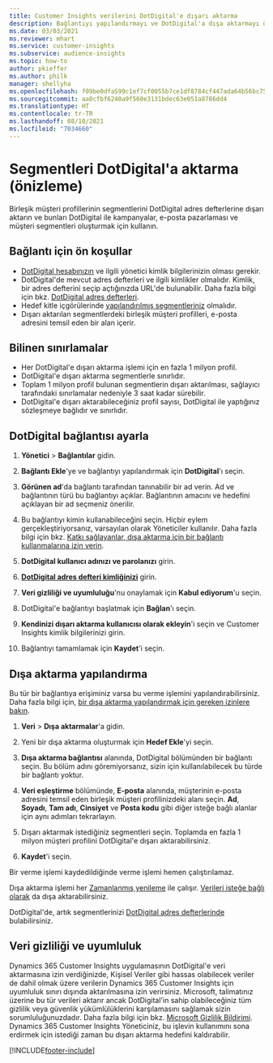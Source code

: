 ```yaml
---
title: Customer Insights verilerini DotDigital'e dışarı aktarma
description: Bağlantıyı yapılandırmayı ve DotDigital'a dışa aktarmayı öğrenin.
ms.date: 03/03/2021
ms.reviewer: mhart
ms.service: customer-insights
ms.subservice: audience-insights
ms.topic: how-to
author: pkieffer
ms.author: philk
manager: shellyha
ms.openlocfilehash: f09be0dfa599c1ef7cf0055b7ce1df8784cf447ada64b56bc7543c214f9a5b99
ms.sourcegitcommit: aa0cfbf6240a9f560e3131bdec63e051a8786dd4
ms.translationtype: HT
ms.contentlocale: tr-TR
ms.lasthandoff: 08/10/2021
ms.locfileid: "7034660"
---
```

# <a name="export-segments-to-dotdigital-preview"></a>Segmentleri DotDigital'a aktarma (önizleme)

Birleşik müşteri profillerinin segmentlerini DotDigital adres defterlerine dışarı aktarın ve bunları DotDigital ile kampanyalar, e-posta pazarlaması ve müşteri segmentleri oluşturmak için kullanın. 

## <a name="prerequisites-for-a-connection"></a>Bağlantı için ön koşullar

-   [DotDigital hesabınızın](https://dotdigital.com/) ve ilgili yönetici kimlik bilgilerinizin olması gerekir.
-   DotDigital'de mevcut adres defterleri ve ilgili kimlikler olmalıdır. Kimlik, bir adres defterini seçip açtığınızda URL'de bulunabilir. Daha fazla bilgi için bkz. [DotDigital adres defterleri](https://support.dotdigital.com/hc/articles/212211968-Creating-an-address-book).
-   Hedef kitle içgörülerinde [yapılandırılmış segmentleriniz](segments.md) olmalıdır.
-   Dışarı aktarılan segmentlerdeki birleşik müşteri profilleri, e-posta adresini temsil eden bir alan içerir.

## <a name="known-limitations"></a>Bilinen sınırlamalar

- Her DotDigital'e dışarı aktarma işlemi için en fazla 1 milyon profil.
- DotDigital'e dışarı aktarma segmentlerle sınırlıdır.
- Toplam 1 milyon profil bulunan segmentlerin dışarı aktarılması, sağlayıcı tarafındaki sınırlamalar nedeniyle 3 saat kadar sürebilir. 
- DotDigital'e dışarı aktarabileceğiniz profil sayısı, DotDigital ile yaptığınız sözleşmeye bağlıdır ve sınırlıdır.

## <a name="set-up-connection-to-dotdigital"></a>DotDigital bağlantısı ayarla

1. **Yönetici** > **Bağlantılar** gidin.

1. **Bağlantı Ekle**'ye ve bağlantıyı yapılandırmak için **DotDigital**'ı seçin.

1. **Görünen ad**'da bağlantı tarafından tanınabilir bir ad verin. Ad ve bağlantının türü bu bağlantıyı açıklar. Bağlantının amacını ve hedefini açıklayan bir ad seçmeniz önerilir.

1. Bu bağlantıyı kimin kullanabileceğini seçin. Hiçbir eylem gerçekleştiriyorsanız, varsayılan olarak Yöneticiler kullanılır. Daha fazla bilgi için bkz. [Katkı sağlayanlar, dışa aktarma için bir bağlantı kullanmalarına izin verin](connections.md#allow-contributors-to-use-a-connection-for-exports).

1. **DotDigital kullanıcı adınızı ve parolanızı** girin.

1. **[DotDigital adres defteri kimliğinizi](https://support.dotdigital.com/hc/articles/212211968-Creating-an-address-book)** girin.

1. **Veri gizliliği ve uyumluluğu**'nu onaylamak için **Kabul ediyorum**'u seçin.

1. DotDigital'e bağlantıyı başlatmak için **Bağlan**'ı seçin.

1. **Kendinizi dışarı aktarma kullanıcısı olarak ekleyin**'i seçin ve Customer Insights kimlik bilgilerinizi girin.

1. Bağlantıyı tamamlamak için **Kaydet**'i seçin. 

## <a name="configure-an-export"></a>Dışa aktarma yapılandırma

Bu tür bir bağlantıya erişiminiz varsa bu verme işlemini yapılandırabilirsiniz. Daha fazla bilgi için, [bir dışa aktarma yapılandırmak için gereken izinlere bakın](export-destinations.md#set-up-a-new-export).

1. **Veri** > **Dışa aktarmalar**'a gidin.

1. Yeni bir dışa aktarma oluşturmak için **Hedef Ekle**'yi seçin.

1. **Dışa aktarma bağlantısı** alanında, DotDigital bölümünden bir bağlantı seçin. Bu bölüm adını göremiyorsanız, sizin için kullanılabilecek bu türde bir bağlantı yoktur.


1. **Veri eşleştirme** bölümünde, **E-posta** alanında, müşterinin e-posta adresini temsil eden birleşik müşteri profilinizdeki alanı seçin. **Ad**, **Soyadı**, **Tam adı**, **Cinsiyet** ve **Posta kodu** gibi diğer isteğe bağlı alanlar için aynı adımları tekrarlayın.

1. Dışarı aktarmak istediğiniz segmentleri seçin. Toplamda en fazla 1 milyon müşteri profilini DotDigital'e dışarı aktarabilirsiniz.

1. **Kaydet**'i seçin.

Bir verme işlemi kaydedildiğinde verme işlemi hemen çalıştırılamaz.

Dışa aktarma işlemi her [Zamanlanmış yenileme](system.md#schedule-tab) ile çalışır. [Verileri isteğe bağlı olarak](export-destinations.md#run-exports-on-demand) da dışa aktarabilirsiniz. 
 
DotDigital'de, artık segmentlerinizi [DotDigital adres defterlerinde](https://support.dotdigital.com/hc/articles/212211968-Creating-an-address-book) bulabilirsiniz.


## <a name="data-privacy-and-compliance"></a>Veri gizliliği ve uyumluluk

Dynamics 365 Customer Insights uygulamasının DotDigital'e veri aktarmasına izin verdiğinizde, Kişisel Veriler gibi hassas olabilecek veriler de dahil olmak üzere verilerin Dynamics 365 Customer Insights için uyumluluk sınırı dışında aktarılmasına izin verirsiniz. Microsoft, talimatınız üzerine bu tür verileri aktarır ancak DotDigital'in sahip olabileceğiniz tüm gizlilik veya güvenlik yükümlülüklerini karşılamasını sağlamak sizin sorumluluğunuzdadır. Daha fazla bilgi için bkz. [Microsoft Gizlilik Bildirimi](https://go.microsoft.com/fwlink/?linkid=396732).
Dynamics 365 Customer Insights Yöneticiniz, bu işlevin kullanımını sona erdirmek için istediği zaman bu dışarı aktarma hedefini kaldırabilir.


[!INCLUDE[footer-include](../includes/footer-banner.md)]
